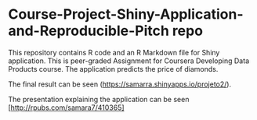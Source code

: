 # Course-Project-Shiny-Application-and-Reproducible-Pitch repo

This repository contains R code and an R Markdown file for Shiny application. This is peer-graded Assignment for Coursera Developing Data Products course.
The application predicts the price of diamonds.

The final result can be seen (https://samarra.shinyapps.io/projeto2/).

The presentation explaining the application can be seen [http://rpubs.com/samara7/410365]
